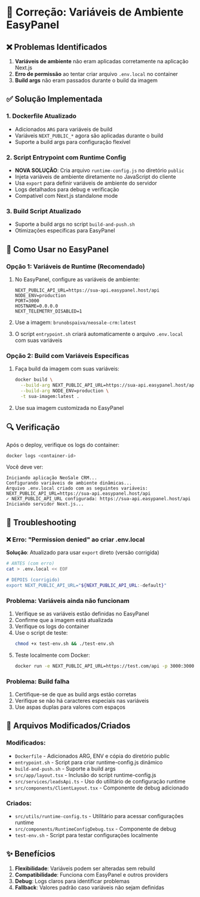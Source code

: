 # 🔧 Correção: Variáveis de Ambiente EasyPanel

## ❌ Problemas Identificados
1. **Variáveis de ambiente** não eram aplicadas corretamente na aplicação Next.js
2. **Erro de permissão** ao tentar criar arquivo `.env.local` no container
3. **Build args** não eram passados durante o build da imagem

## ✅ Solução Implementada

### 1. **Dockerfile Atualizado**
- Adicionados `ARG` para variáveis de build
- Variáveis `NEXT_PUBLIC_*` agora são aplicadas durante o build
- Suporte a build args para configuração flexível

### 2. **Script Entrypoint com Runtime Config**
- **NOVA SOLUÇÃO**: Cria arquivo `runtime-config.js` no diretório `public`
- Injeta variáveis de ambiente diretamente no JavaScript do cliente
- Usa `export` para definir variáveis de ambiente do servidor
- Logs detalhados para debug e verificação
- Compatível com Next.js standalone mode

### 3. **Build Script Atualizado**
- Suporte a build args no script `build-and-push.sh`
- Otimizações específicas para EasyPanel

## 🚀 Como Usar no EasyPanel

### Opção 1: Variáveis de Runtime (Recomendado)
1. No EasyPanel, configure as variáveis de ambiente:
   ```
   NEXT_PUBLIC_API_URL=https://sua-api.easypanel.host/api
   NODE_ENV=production
   PORT=3000
   HOSTNAME=0.0.0.0
   NEXT_TELEMETRY_DISABLED=1
   ```

2. Use a imagem: `brunobspaiva/neosale-crm:latest`

3. O script `entrypoint.sh` criará automaticamente o arquivo `.env.local` com suas variáveis

### Opção 2: Build com Variáveis Específicas
1. Faça build da imagem com suas variáveis:
   ```bash
   docker build \
     --build-arg NEXT_PUBLIC_API_URL=https://sua-api.easypanel.host/api \
     --build-arg NODE_ENV=production \
     -t sua-imagem:latest .
   ```

2. Use sua imagem customizada no EasyPanel

## 🔍 Verificação

Após o deploy, verifique os logs do container:
```bash
docker logs <container-id>
```

Você deve ver:
```
Iniciando aplicação NeoSale CRM...
Configurando variáveis de ambiente dinâmicas...
Arquivo .env.local criado com as seguintes variáveis:
NEXT_PUBLIC_API_URL=https://sua-api.easypanel.host/api
✓ NEXT_PUBLIC_API_URL configurada: https://sua-api.easypanel.host/api
Iniciando servidor Next.js...
```

## 🐛 Troubleshooting

### ❌ Erro: "Permission denied" ao criar .env.local
**Solução**: Atualizado para usar `export` direto (versão corrigida)
```bash
# ANTES (com erro)
cat > .env.local << EOF

# DEPOIS (corrigido)
export NEXT_PUBLIC_API_URL="${NEXT_PUBLIC_API_URL:-default}"
```

### Problema: Variáveis ainda não funcionam
1. Verifique se as variáveis estão definidas no EasyPanel
2. Confirme que a imagem está atualizada
3. Verifique os logs do container
4. Use o script de teste:
   ```bash
   chmod +x test-env.sh && ./test-env.sh
   ```
5. Teste localmente com Docker:
   ```bash
   docker run -e NEXT_PUBLIC_API_URL=https://test.com/api -p 3000:3000 brunobspaiva/neosale-crm:latest
   ```

### Problema: Build falha
1. Certifique-se de que as build args estão corretas
2. Verifique se não há caracteres especiais nas variáveis
3. Use aspas duplas para valores com espaços

## 📝 Arquivos Modificados/Criados

### Modificados:
- `Dockerfile` - Adicionados ARG, ENV e cópia do diretório public
- `entrypoint.sh` - Script para criar runtime-config.js dinâmico
- `build-and-push.sh` - Suporte a build args
- `src/app/layout.tsx` - Inclusão do script runtime-config.js
- `src/services/leadsApi.ts` - Uso do utilitário de configuração runtime
- `src/components/ClientLayout.tsx` - Componente de debug adicionado

### Criados:
- `src/utils/runtime-config.ts` - Utilitário para acessar configurações runtime
- `src/components/RuntimeConfigDebug.tsx` - Componente de debug
- `test-env.sh` - Script para testar configurações localmente

## ✨ Benefícios
1. **Flexibilidade**: Variáveis podem ser alteradas sem rebuild
2. **Compatibilidade**: Funciona com EasyPanel e outros providers
3. **Debug**: Logs claros para identificar problemas
4. **Fallback**: Valores padrão caso variáveis não sejam definidas